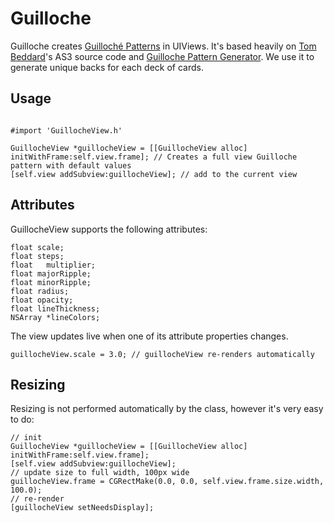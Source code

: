 # Guilloche #

Guilloche creates [Guilloché Patterns](http://en.wikipedia.org/wiki/Guilloch%C3%A9) in UIViews. It's based heavily on [Tom Beddard](http://www.subblue.com/about)'s AS3 source code and [Guilloche Pattern Generator](http://www.subblue.com/projects/guilloche). We use it to generate unique backs for each deck of cards.

## Usage ##

```

#import 'GuillocheView.h'

GuillocheView *guillocheView = [[GuillocheView alloc] initWithFrame:self.view.frame]; // Creates a full view Guilloche pattern with default values
[self.view addSubview:guillocheView]; // add to the current view

```

## Attributes ##

GuillocheView supports the following attributes:

```
float scale;
float steps;
float	multiplier;
float majorRipple;
float minorRipple;
float radius;
float opacity;
float lineThickness;
NSArray *lineColors;

```

The view updates live when one of its attribute properties changes.

```
guillocheView.scale = 3.0; // guillocheView re-renders automatically
```
## Resizing ##

Resizing is not performed automatically by the class, however it's very easy to do:

```
// init
GuillocheView *guillocheView = [[GuillocheView alloc] initWithFrame:self.view.frame];
[self.view addSubview:guillocheView];
// update size to full width, 100px wide
guillocheView.frame = CGRectMake(0.0, 0.0, self.view.frame.size.width, 100.0);
// re-render
[guillocheView setNeedsDisplay];

```